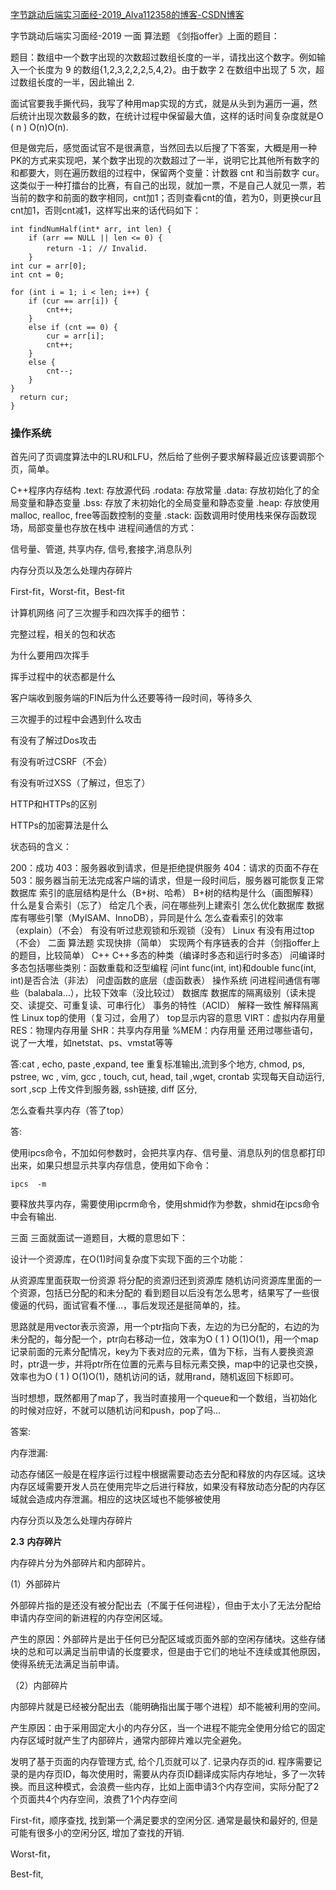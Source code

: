 [字节跳动后端实习面经-2019_Alva112358的博客-CSDN博客](https://blog.csdn.net/Alva112358/article/details/93934413)

字节跳动后端实习面经-2019
一面
算法题
《剑指offer》上面的题目：

题目：数组中一个数字出现的次数超过数组长度的一半，请找出这个数字。例如输入一个长度为 9 的数组{1,2,3,2,2,2,5,4,2}。由于数字 2 在数组中出现了 5 次，超过数组长度的一半，因此输出 2.

面试官要我手撕代码，我写了种用map实现的方式，就是从头到为遍历一遍，然后统计出现次数最多的数，在统计过程中保留最大值，这样的话时间复杂度就是O ( n ) O(n)O(n).

但是做完后，感觉面试官不是很满意，当然回去以后搜了下答案，大概是用一种PK的方式来实现吧，某个数字出现的次数超过了一半，说明它比其他所有数字的和都要大，则在遍历数组的过程中，保留两个变量：计数器 cnt 和当前数字 cur。这类似于一种打擂台的比赛，有自己的出现，就加一票，不是自己人就见一票，若当前的数字和前面的数字相同，cnt加1；否则查看cnt的值，若为0，则更换cur且cnt加1，否则cnt减1，这样写出来的话代码如下：

  	int findNumHalf(int* arr, int len) {
  	  	if (arr == NULL || len <= 0) {
  	    	return -1； // Invalid.
  	  	}
  	int cur = arr[0];
  	int cnt = 0;
  	  
  	for (int i = 1; i < len; i++) {
  		if (cur == arr[i]) {
  	  		cnt++;
  		}
  		else if (cnt == 0) {
  	  		cur = arr[i];
  	  		cnt++;
  		}
  		else {
  	  		cnt--;
  		}
  	}	
  	  return cur;
  	}



### 操作系统

首先问了页调度算法中的LRU和LFU，然后给了些例子要求解释最近应该要调那个页，简单。



C++程序内存结构
.text: 存放源代码
.rodata: 存放常量
.data: 存放初始化了的全局变量和静态变量
.bss: 存放了未初始化的全局变量和静态变量
.heap: 存放使用malloc, realloc, free等函数控制的变量
.stack: 函数调用时使用栈来保存函数现场，局部变量也存放在栈中
进程间通信的方式：



信号量、管道, 共享内存, 信号,套接字,消息队列



内存分页以及怎么处理内存碎片



First-fit，Worst-fit，Best-fit



计算机网络
问了三次握手和四次挥手的细节：

完整过程，相关的包和状态

为什么要用四次挥手

挥手过程中的状态都是什么

客户端收到服务端的FIN后为什么还要等待一段时间，等待多久

三次握手的过程中会遇到什么攻击

有没有了解过Dos攻击

有没有听过CSRF（不会）

有没有听过XSS（了解过，但忘了）

HTTP和HTTPs的区别

HTTPs的加密算法是什么

状态码的含义：

200：成功
403：服务器收到请求，但是拒绝提供服务
404：请求的页面不存在
503：服务器当前无法完成客户端的请求，但是一段时间后，服务器可能恢复正常
数据库
索引的底层结构是什么（B+树、哈希）
B+树的结构是什么（画图解释）
什么是复合索引（忘了）
给定几个表，问在哪些列上建索引
怎么优化数据库
数据库有哪些引擎（MyISAM、InnoDB），异同是什么
怎么查看索引的效率（explain）（不会）
有没有听过悲观锁和乐观锁（没有）
Linux
有没有用过top（不会）
二面
算法题
实现快排（简单）
实现两个有序链表的合并（剑指offer上的题目，比较简单）
C++
C++多态的种类（编译时多态和运行时多态）
问编译时多态包括哪些类别：函数重载和泛型编程
问int func(int, int)和double func(int, int)是否合法（非法）
问虚函数的底层（虚函数表）
操作系统
问进程间通信有哪些（balabala…），比较下效率（没比较过）
数据库
数据库的隔离级别（读未提交、读提交、可重复读、可串行化）
事务的特性（ACID）
解释一致性
解释隔离性
Linux
top的使用（复习过，会用了）
top显示内容的意思
VIRT：虚拟内存用量
RES：物理内存用量
SHR：共享内存用量
%MEM：内存用量
还用过哪些语句，说了一大堆，如netstat、ps、vmstat等等

答:cat , echo, paste ,expand, tee 重复标准输出,流到多个地方, chmod, ps, pstree, wc ,  vim, gcc ,  touch, cut,  head, tail  ,wget, crontab 实现每天自动运行, sort ,scp 上传文件到服务器, ssh链接, diff 区分, 

怎么查看共享内存（答了top）

答: 

使用ipcs命令，不加如何参数时，会把共享内存、信号量、消息队列的信息都打印出来，如果只想显示共享内存信息，使用如下命令：

`ipcs  -m`

要释放共享内存，需要使用ipcrm命令，使用shmid作为参数，shmid在ipcs命令中会有输出.



三面
三面就面试一道题目，大概的意思如下：

设计一个资源库，在O(1)时间复杂度下实现下面的三个功能：

从资源库里面获取一份资源
将分配的资源归还到资源库
随机访问资源库里面的一个资源，包括已分配的和未分配的
看到题目以后没有怎么思考，结果写了一些很傻逼的代码，面试官看不懂…，事后发现还是挺简单的，挂。

思路就是用vector表示资源，用一个ptr指向下表，左边的为已分配的，右边的为未分配的，每分配一个，ptr向右移动一位，效率为O ( 1 ) O(1)O(1)，用一个map记录前面的元素分配情况，key为下表对应的元素，值为下标，当有人要换资源时，ptr退一步，并将ptr所在位置的元素与目标元素交换，map中的记录也交换，效率也为O ( 1 ) O(1)O(1)，随机访问的话，就用rand，随机返回下标即可。

当时想想，既然都用了map了，我当时直接用一个queue和一个数组，当初始化的时候对应好，不就可以随机访问和push，pop了吗…



答案:

内存泄漏:

动态存储区一般是在程序运行过程中根据需要动态去分配和释放的内存区域。这块内存区域需要开发人员在使用完毕之后进行释放，如果没有释放动态分配的内存区域就会造成内存泄漏。相应的这块区域也不能够被使用



内存分页以及怎么处理内存碎片

**2.3** **内存碎片**

  内存碎片分为外部碎片和内部碎片。

(1）外部碎片

外部碎片指的是还没有被分配出去（不属于任何进程），但由于太小了无法分配给申请内存空间的新进程的内存空闲区域。

  产生的原因：外部碎片是出于任何已分配区域或页面外部的空闲存储块。这些存储块的总和可以满足当前申请的长度要求，但是由于它们的地址不连续或其他原因，使得系统无法满足当前申请。

（2）内部碎片

内部碎片就是已经被分配出去（能明确指出属于哪个进程）却不能被利用的空间。

  产生原因：由于采用固定大小的内存分区，当一个进程不能完全使用分给它的固定内存区域时就产生了内部碎片，通常内部碎片难以完全避免。

发明了基于页面的内存管理方式, 给个几页就可以了. 记录内存页的id.  程序需要记录的是内存页ID，每次使用时，需要从内存页ID翻译成实际内存地址，多了一次转换。而且这种模式，会浪费一些内存，比如上面申请3个内存空间，实际分配了2个页面共4个内存空间，浪费了1个内存空间

First-fit，顺序查找, 找到第一个满足要求的空闲分区. 通常是最快和最好的,  但是可能有很多小的空闲分区, 增加了查找的开销.

Worst-fit，



Best-fit, 


